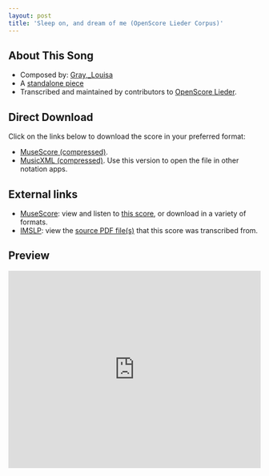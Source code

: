 ```yaml
---
layout: post
title: 'Sleep on, and dream of me (OpenScore Lieder Corpus)'
---
```


## About This Song

- Composed by: [Gray,_Louisa](https://fourscoreandmore.org/openscore/lieder/Gray,_Louisa)
- A [standalone piece](https://fourscoreandmore.org/openscore/lieder/Gray,_Louisa/_)
- Transcribed and maintained by contributors to [OpenScore Lieder].

[OpenScore Lieder]: https://musescore.com/openscore-lieder-corpus

## Direct Download

Click on the links below to download the score in your preferred format:
- [MuseScore (compressed)](https://github.com/openscore/lieder/blob/main/scores/Gray,_Louisa/_/Sleep_on,_and_dream_of_me/lc6620571.mscz?raw=true).
- [MusicXML (compressed)](https://github.com/openscore/lieder/blob/main/scores/Gray,_Louisa/_/Sleep_on,_and_dream_of_me/lc6620571.mxl?raw=true). Use this version to open the file in other notation apps.

## External links

- [MuseScore]: view and listen to [this score][MuseScore], or download in a variety of formats.
- [IMSLP]: view the [source PDF file(s)][IMSLP] that this score was transcribed from.

[MuseScore]: https://musescore.com/score/6620571
[IMSLP]: https://imslp.org/wiki/Special:ReverseLookup/676491

## Preview

<iframe width="100%" height="394" src="https://musescore.com/openscore-lieder-corpus/scores/6620571/embed" frameborder="0" allowfullscreen allow="autoplay; fullscreen"></iframe>
